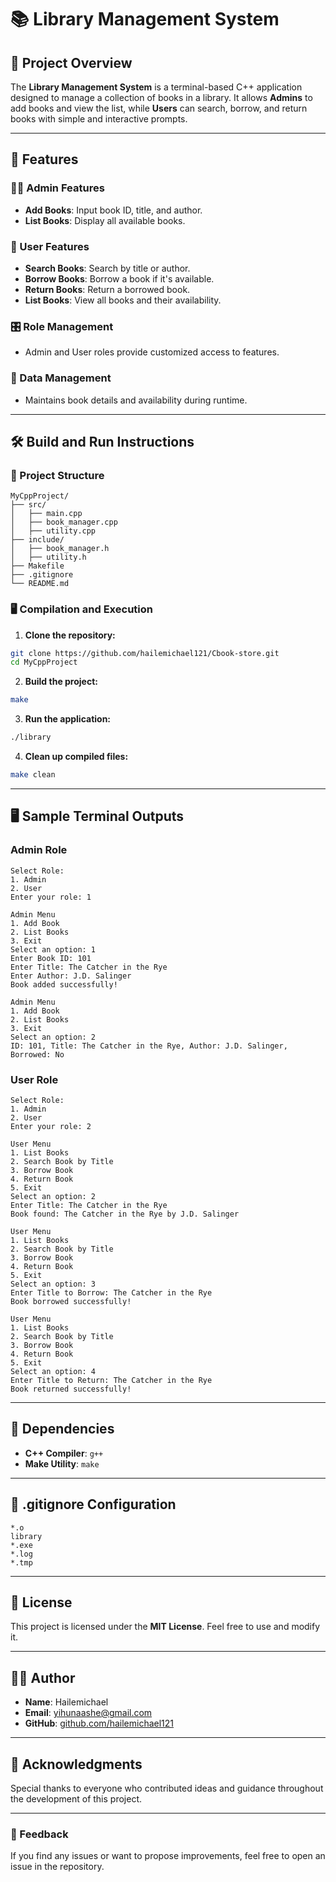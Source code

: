 # 📚 Library Management System

## 📖 Project Overview

The **Library Management System** is a terminal-based C++ application designed to manage a collection of books in a library. It allows **Admins** to add books and view the list, while **Users** can search, borrow, and return books with simple and interactive prompts.

---

## 🚀 Features

### 👨‍💼 Admin Features

- **Add Books**: Input book ID, title, and author.
- **List Books**: Display all available books.

### 👥 User Features

- **Search Books**: Search by title or author.
- **Borrow Books**: Borrow a book if it's available.
- **Return Books**: Return a borrowed book.
- **List Books**: View all books and their availability.

### 🎛️ Role Management

- Admin and User roles provide customized access to features.

### 💾 Data Management

- Maintains book details and availability during runtime.

---

## 🛠️ Build and Run Instructions

### 📂 Project Structure

```
MyCppProject/
├── src/
│   ├── main.cpp
│   ├── book_manager.cpp
│   ├── utility.cpp
├── include/
│   ├── book_manager.h
│   ├── utility.h
├── Makefile
├── .gitignore
└── README.md
```

### 🖥️ Compilation and Execution

1. **Clone the repository:**

```bash
git clone https://github.com/hailemichael121/Cbook-store.git
cd MyCppProject
```

2. **Build the project:**

```bash
make
```

3. **Run the application:**

```bash
./library
```

4. **Clean up compiled files:**

```bash
make clean
```

---

## 🖥️ Sample Terminal Outputs

### **Admin Role**

```
Select Role:
1. Admin
2. User
Enter your role: 1

Admin Menu
1. Add Book
2. List Books
3. Exit
Select an option: 1
Enter Book ID: 101
Enter Title: The Catcher in the Rye
Enter Author: J.D. Salinger
Book added successfully!

Admin Menu
1. Add Book
2. List Books
3. Exit
Select an option: 2
ID: 101, Title: The Catcher in the Rye, Author: J.D. Salinger, Borrowed: No
```

### **User Role**

```
Select Role:
1. Admin
2. User
Enter your role: 2

User Menu
1. List Books
2. Search Book by Title
3. Borrow Book
4. Return Book
5. Exit
Select an option: 2
Enter Title: The Catcher in the Rye
Book found: The Catcher in the Rye by J.D. Salinger

User Menu
1. List Books
2. Search Book by Title
3. Borrow Book
4. Return Book
5. Exit
Select an option: 3
Enter Title to Borrow: The Catcher in the Rye
Book borrowed successfully!

User Menu
1. List Books
2. Search Book by Title
3. Borrow Book
4. Return Book
5. Exit
Select an option: 4
Enter Title to Return: The Catcher in the Rye
Book returned successfully!
```

---

## 🧰 Dependencies

- **C++ Compiler**: `g++`
- **Make Utility**: `make`

---

## 📄 .gitignore Configuration

```
*.o
library
*.exe
*.log
*.tmp
```

---

## 📑 License

This project is licensed under the **MIT License**. Feel free to use and modify it.

---

## 👨‍💻 Author

- **Name**: Hailemichael
- **Email**: <yihunaashe@gmail.com>
- **GitHub**: [github.com/hailemichael121](https://github.com/hailemichael12)

---

## 🌟 Acknowledgments

Special thanks to everyone who contributed ideas and guidance throughout the development of this project.

---

### 📣 Feedback

If you find any issues or want to propose improvements, feel free to open an issue in the repository.

